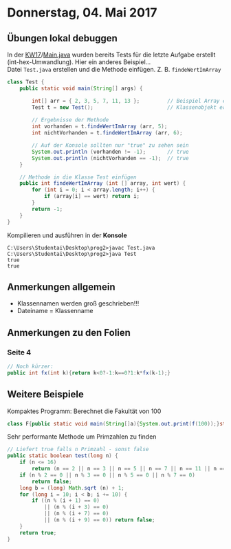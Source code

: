# Donnerstag, 04. Mai 2017

## Übungen lokal debuggen
In der [KW17](../KW17)/[Main.java](../KW17/Main.java) wurden bereits Tests für die letzte Aufgabe erstellt (int-hex-Umwandlung). Hier ein anderes Beispiel... <br/>
Datei `Test.java` erstellen und die Methode einfügen. Z. B. `findeWertImArray`

```java
class Test {
    public static void main(String[] args) {

        int[] arr = { 2, 3, 5, 7, 11, 13 };         // Beispiel Array erstellen
        Test t = new Test();                        // Klassenobjekt erstellen
        
        // Ergebnisse der Methode 
        int vorhanden = t.findeWertImArray (arr, 5);
        int nichtVorhanden = t.findeWertImArray (arr, 6);

        // Auf der Konsole sollten nur "true" zu sehen sein
        System.out.println (vorhanden != -1);       // true
        System.out.println (nichtVorhanden == -1);  // true
    }

    // Methode in die Klasse Test einfügen
    public int findeWertImArray (int [] array, int wert) {
        for (int i = 0; i < array.length; i++) {
            if (array[i] == wert) return i;
        }
        return -1;
    }
}
```

Kompilieren und ausführen in der **Konsole**
```
C:\Users\Studentai\Desktop\prog2>javac Test.java
C:\Users\Studentai\Desktop\prog2>java Test
true
true
```


## Anmerkungen allgemein
* Klassennamen werden groß geschrieben!!!
* Dateiname = Klassenname

## Anmerkungen zu den Folien

### Seite 4
```java
// Noch kürzer:
public int fx(int k){return k<0?-1:k==0?1:k*fx(k-1);}
```

## Weitere Beispiele

Kompaktes Programm: Berechnet die Fakultät von 100
```java
class F{public static void main(String[]a){System.out.print(f(100));}static double f(double n){return n<1?1:n*f(n-1);}}
```

Sehr performante Methode um Primzahlen zu finden
```java
// Liefert true falls n Primzahl - sonst false
public static boolean test(long n) {
    if (n <= 16)
        return (n == 2 || n == 3 || n == 5 || n == 7 || n == 11 || n == 13);
    if (n % 2 == 0 || n % 3 == 0 || n % 5 == 0 || n % 7 == 0)
        return false;
    long b = (long) Math.sqrt (n) + 1;
    for (long i = 10; i < b; i += 10) {
        if ((n % (i + 1) == 0) 
            || (n % (i + 3) == 0) 
            || (n % (i + 7) == 0) 
            || (n % (i + 9) == 0)) return false;
    }
    return true;
}
```